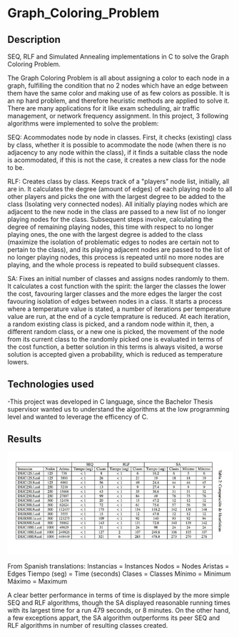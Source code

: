 # Graph_Coloring_Problem

## Description
 SEQ, RLF and Simulated Annealing implementations in C to solve the Graph Coloring Problem. 
 
 The Graph Coloring Problem is all about assigning a color to each node in a graph, fulfilling the condition that no 2 nodes which have an edge between them have the same color and making use of as few colors as possible. It is an np hard problem, and therefore heuristic methods are applied to solve it. There are many applications for it like exam scheduling, air traffic management, or network frequency assignment. In this project, 3 following algorithms were implemented to solve the problem:
 
 SEQ: Acommodates node by node in classes. First, it checks (existing) class by class, whether it is possible to acommodate the node (when there is no adjacency to any node within the class), if it finds a suitable class the node is acommodated, if this is not the case, it creates a new class for the node to be. 
 
 RLF: Creates class by class. Keeps track of a "players" node list, initially, all are in. It calculates the degree (amount of edges) of each playing node to all other players and picks the one with the largest degree to be added to the class (Isolating very connected nodes). All initially playing nodes which are adjacent to the new node in the class are passed to a new list of no longer playing nodes for the class. Subsequent steps involve, calculating the degree of remaining playing nodes, this time with respect to no longer playing ones, the one with the largest degree is added to the class (maximize the isolation of problematic edges to nodes are certain not to pertain to the class), and its playing adjacent nodes are passed to the list of no longer playing nodes, this process is repeated until no more nodes are playing, and the whole process is repeated to build subsequent classes. 
 
 SA: Fixes an initial number of classes and assigns nodes randomly to them. It calculates a cost function with the spirit: the larger the classes the lower the cost, favouring larger classes and the more edges the larger the cost favouring isolation of edges between nodes in a class. It starts a process where a temperature value is stated, a number of iterations per temperature value are run, at the end of a cycle temprature is reduced. At each iteration, a random existing class is picked, and a random node within it, then, a different random class, or a new one is picked, the movement of the node from its current class to the randomly picked one is evaluated in terms of the cost function, a better solution in this terms is always visited, a worse solution is accepted given a probability, which is reduced as temperature lowers. 

 ## Technologies used 
 -This project was developed in C language, since the Bachelor Thesis supervisor wanted us to understand the algorithms at the low programming level and wanted to leverage the efficency of C. 


 ## Results

 ![Heuristics comparisson](./Comparisson_table_BT.jpg)

From Spanish translations:
Instancias = Instances 
Nodos = Nodes
Aristas = Edges
Tiempo (seg) = Time (seconds)
Clases = Classes
Mínimo = Minimum 
Máximo = Maximum

A clear better performance in terms of time is displayed by the more simple SEQ and RLF algorithms, though the SA displayed reasonable running times with its largest time for a run 479 seconds, or 8 minutes. On the other hand, a few exceptions appart, the SA algorithm outperforms its peer SEQ and RLF algorithms in number of resulting classes created.
 
